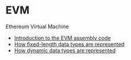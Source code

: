 # EVM
Ethereum Virtual Machine

- [Introduction to the EVM assembly code](https://github.com/dogehk/EVM/blob/master/part1.md)
- [How fixed-length data types are represented](https://github.com/dogehk/EVM/blob/master/part2.md)
- [How dynamic data types are represented](https://github.com/dogehk/EVM/blob/master/part3.md)
